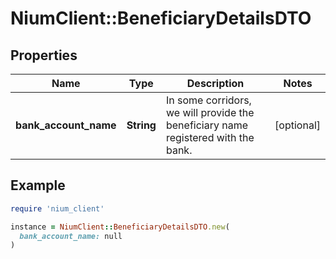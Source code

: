 # NiumClient::BeneficiaryDetailsDTO

## Properties

| Name | Type | Description | Notes |
| ---- | ---- | ----------- | ----- |
| **bank_account_name** | **String** | In some corridors, we will provide the beneficiary name registered with the bank. | [optional] |

## Example

```ruby
require 'nium_client'

instance = NiumClient::BeneficiaryDetailsDTO.new(
  bank_account_name: null
)
```

